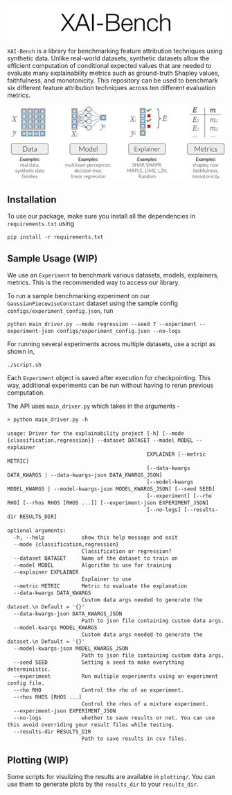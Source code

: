 <p align="center"><img src="img/banner.svg" width=700 /></p>

`XAI-Bench` is a library for benchmarking feature attribution techniques using synthetic data. Unlike real-world datasets, synthetic datasets allow the efficient computation of conditional expected values that are needed to evaluate many explainability metrics such as ground-truth Shapley values, faithfulness, and monotonicity. This repository can be used to benchmark six different feature attribution techniques across ten different evaluation metrics.

<p align="center"><img src="img/overview_figure.svg" width=700 /></p>


## Installation

To use our package, make sure you install all the dependencies in `requirements.txt` using 
```
pip install -r requirements.txt
```

## Sample Usage (WIP)

We use an `Experiment` to benchmark various datasets, models, explainers, metrics. This is the recommended way to access our library.

To run a sample benchmarking experiment on our `GaussianPiecewiseConstant` dataset using the sample config `configs/experiment_config.json`, run
```
python main_driver.py --mode regression --seed 7 --experiment --experiment-json configs/experiment_config.json --no-logs
```
For running several experiments across multiple datasets, use a script as shown in,
```
./script.sh
```
Each `Experiment` object is saved after execution for checkpointing. This way, additional experiments can be run without having to rerun previous computation.

The API uses `main_driver.py` which takes in the arguments - 

```
> python main_driver.py -h

usage: Driver for the explainability project [-h] [--mode {classification,regression}] --dataset DATASET --model MODEL --explainer
                                             EXPLAINER [--metric METRIC]
                                             [--data-kwargs DATA_KWARGS | --data-kwargs-json DATA_KWARGS_JSON]
                                             [--model-kwargs MODEL_KWARGS | --model-kwargs-json MODEL_KWARGS_JSON] [--seed SEED]
                                             [--experiment] [--rho RHO] [--rhos RHOS [RHOS ...]] [--experiment-json EXPERIMENT_JSON]
                                             [--no-logs] [--results-dir RESULTS_DIR]

optional arguments:
  -h, --help            show this help message and exit
  --mode {classification,regression}
                        Classification or regression?
  --dataset DATASET     Name of the dataset to train on
  --model MODEL         Algorithm to use for training
  --explainer EXPLAINER
                        Explainer to use
  --metric METRIC       Metric to evaluate the explanation
  --data-kwargs DATA_KWARGS
                        Custom data args needed to generate the dataset.\n Default = '{}'
  --data-kwargs-json DATA_KWARGS_JSON
                        Path to json file containing custom data args.
  --model-kwargs MODEL_KWARGS
                        Custom data args needed to generate the dataset.\n Default = '{}'
  --model-kwargs-json MODEL_KWARGS_JSON
                        Path to json file containing custom data args.
  --seed SEED           Setting a seed to make everything deterministic.
  --experiment          Run multiple experiments using an experiment config file.
  --rho RHO             Control the rho of an experiment.
  --rhos RHOS [RHOS ...]
                        Control the rhos of a mixture experiment.
  --experiment-json EXPERIMENT_JSON
  --no-logs             whether to save results or not. You can use this avoid overriding your result files while testing.
  --results-dir RESULTS_DIR
                        Path to save results in csv files.
```

## Plotting (WIP)

Some scripts for visulizing the results are available in `plotting/`. You can use them to generate plots by the `results_dir` to your `results_dir`.
